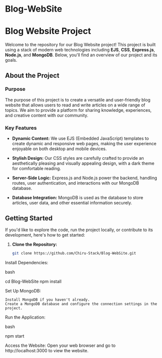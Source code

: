 # Blog-WebSite
# Blog Website Project

Welcome to the repository for our Blog Website project! This project is built using a stack of modern web technologies including **EJS**, **CSS**, **Express.js**, **Node.js**, and **MongoDB**. Below, you'll find an overview of our project and its goals.

## About the Project

### Purpose
The purpose of this project is to create a versatile and user-friendly blog website that allows users to read and write articles on a wide range of topics. We aim to provide a platform for sharing knowledge, experiences, and creative content with our community.

### Key Features
- **Dynamic Content:** We use EJS (Embedded JavaScript) templates to create dynamic and responsive web pages, making the user experience enjoyable on both desktop and mobile devices.

- **Stylish Design:** Our CSS styles are carefully crafted to provide an aesthetically pleasing and visually appealing design, with a dark theme for comfortable reading.

- **Server-Side Logic:** Express.js and Node.js power the backend, handling routes, user authentication, and interactions with our MongoDB database.

- **Database Integration:** MongoDB is used as the database to store articles, user data, and other essential information securely.

## Getting Started
If you'd like to explore the code, run the project locally, or contribute to its development, here's how to get started:

1. **Clone the Repository:**
   ```bash
   git clone https://github.com/Chiru-Stack/Blog-WebSite.git
Install Dependencies:

bash

cd Blog-WebSite
npm install

Set Up MongoDB:

    Install MongoDB if you haven't already.
    Create a MongoDB database and configure the connection settings in the project.

Run the Application:

bash

npm start

Access the Website:
Open your web browser and go to http://localhost:3000 to view the website.
